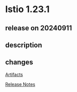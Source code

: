 # Istio 1.23.1

## release on 20240911

## description

## changes

<a href="http://gcsweb.istio.io/gcs/istio-release/releases/1.23.1/" rel="nofollow">Artifacts</a>

<a href="https://istio.io/news/releases/1.23.x/announcing-1.23.1/" rel="nofollow">Release Notes</a>


